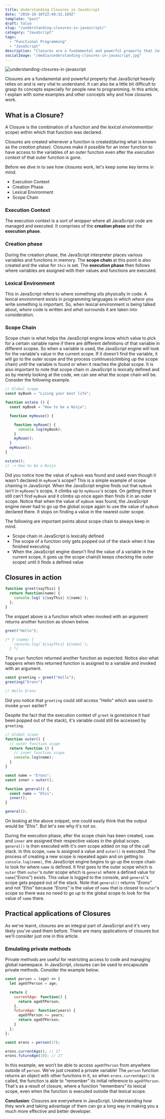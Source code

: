 ```yaml
---
title: Understanding Closures in JavaScript
date: "2019-10-10T22:40:32.169Z"
template: "post"
draft: false
slug: "/understanding-closures-in-javascript/"
category: "JavaScript"
tags:
  - "Functional Programming"
  - "JavaScript"
description: "Closures are a fundamental and powerful property that JavaScript heavily relies on and is very vital to understand. It can also be a little bit difficult to grasp its concepts especially for people new to programming. In this article, I explain with some examples and other concepts why and how closures work. "
socialImage: "/media/understanding-closures-in-javascript.jpg"
---
```


![understanding-closures-in-javascript](/media/understanding-closures-in-javascript.jpg)


Closures are a fundamental and powerful property that JavaScript heavily relies on and is very vital to understand. It can also be a little bit difficult to grasp its concepts especially for people new to programming. In this article, I explain with some examples and other concepts why and how closures work. 

## What is a Closure?

A Closure is the combination of a function and the *lexical environment*(or scope) within which that function was declared.

Closures are created whenever a function is created(during what is known as the *creation phase*). Closures make it possible for an inner function to have access to the variables of an outer function even after the *execution context* of that outer function is gone. 

Before we dive in to see how closures work, let's keep some key terms in mind.

- Execution Context
- Creation Phase
- Lexical Environment
- Scope Chain


### Execution Context

The execution context is a sort of *wrapper* where all JavaScript code are managed and executed. It comprises of the **creation phase** and the **execution phase**. 


### Creation phase

During the creation phase, the JavaScript interpreter places various variables and functions in memory. The **scope chain** at this point is also created and the value for *`this`* is set. The **execution phase** then follows where variables are assigned with their values and functions are executed.

### Lexical Environment

This in JavaScript refers to where something sits physically in code. A lexical environment exists in programming languages in which *where* you write something is important. So, when lexical environment is being talked about, *where* code is written and *what* surrounds it are taken into consideration.


### Scope Chain

Scope chain is what helps the JavaScript engine know which value to pick for a certain variable name if there are different definitions of that variable in different scopes. So when a variable is used, the JavaScript engine will look for the variable's value in the current scope. If it doesn't find the variable, it will go to the outer scope and the process continues(climbing up the scope chain) until the variable is found or when it reaches the global scope. It is also important to note that scope chain in JavaScript is lexically defined and so by merely looking at the code, we can see what the scope chain will be. Consider the following example.

```js
// Global scope
const myBook = "Living your best life";

function estate () {
  const myBook = "How to be a Ninja";

  function myHouse() {

    function myRoom() {
      console.log(myBook);
    }
    myRoom();
  }
  myHouse();
}

estate();
// -> How to be a Ninja
```
Did you notice how the value of `myBook` was found and used even though it wasn't declared in `myRoom`'s scope? This is a simple example of scope chaining in JavaScript. When the JavaScript engine finds out that `myBook` isn't in `myRooms`'s scope, it climbs up to `myHouse`'s scope. On getting there it still can't find `myBook` and it climbs up once again then finds it in an outer scope. Notice that when the value of `myBook` was found, the JavaScript engine never had to go up the global scope again to use the value of `myBook` declared there. It stops on finding a value in the nearest outer scope. 


The following are important points about scope chain to always keep in mind.

- Scope chain in JavaScript is lexically defined
- The scope of a function only gets popped out of the stack when it has finished executing
- When the JavaScript engine doesn't find the value of a variable in the current scope, it goes up the scope chain(it keeps checking the outer scope) until it finds a defined value



## Closures in action


```js
function greet(sayThis) {
  return function(name) {
    console.log(`${sayThis} ${name}`);
  };
}
```

The snippet above is a function which when invoked with an argument returns another function as shown below. 

```js
greet("Hello");

/* ƒ (name) {
    console.log(`${sayThis} ${name}`);
  } */
```

The `greet` function returned another function as expected. Notice also what happens when this returned function is assigned to a variable and invoked with an argument.


```js
const greeting = greet("Hello");
greeting("Erons")

// Hello Erons
```

Did you notice that `greeting` could still access "Hello" which was used to invoke `greet` earlier? 


Despite the fact that the execution context of `greet` is gone(since it had been popped out of the stack), it's variable could still be accessed by `greeting`. 


```js
// Global scope
function outer() {
  // outer function scope
  return function () {
    // inner function scope
    console.log(name);
  }
}

const name = "Erons";
const inner = outer();

function general() {
  const name = "Ehis";
  inner();
}

general();
```

On looking at the above snippet, one could easily think that the output would be *"Ehis"*. But let's see why it's not so.


During the execution phase, after the scope chain has been created, `name` and `inner` are assigned their respective values in the global scope. `general()` is then executed with it's own scope added on top of the call stack. In this scope, `name` is assigned a value and `outer()` is executed. The process of creating a new scope is repeated again and on getting to `console.log(name)`, the JavaScript engine begins to go up the scope chain to look for where `name` is defined. It first goes to the outer scope which is `outer` then `outer`'s outer scope which is `general` where a defined value for `name`(*"Erons"*) exists. This value is logged to the console, and `general`'s scope gets popped out of the stack. Note that `general()` returns *"Erons"* and not *"Ehis"* because *"Erons"* is the value of `name` that is closest to `outer`'s scope so there was no need to go up to the global scope to look for  the value of `name` there. 



## Practical applications of Closures


As we've learnt, closures are an integral part of JavaScript and it's very likely you've used them before. There are many applications of closures but we'll consider just one in this article.

### Emulating private methods

Private methods are useful for restricting access to code and managing global namespace. In JavaScript, closures can be used to encapsulate private methods. Consider the example below.

```js
const person = (age) => {
  let ageOfPerson = age;

  return {
    currentAge: function() {
      return ageOfPerson;
    },
    futureAge: function(years) {
      ageOfPerson += years;
      return ageOfPerson;
    }
  };
};

const erons = person(17);

erons.currentAge(); // 17
erons.futureAge(10); // 27

```

In this example, we won’t be able to access `ageOfPerson` from anywhere outside of `person`. We’ve just created a private variable! The `person` function returns an object with other functions in it, so when `erons.currentAge()` is called, the function is able to “remember” its initial reference to `ageOfPerson`. That's as a result of closure, where a function “remembers” its lexical scope, even when the function is executed outside that lexical scope.        



**Conclusion**: Closures are everywhere in JavaScript. Understanding how they work and taking advantage of them can go a long way in making you a much more effective and better developer. 
